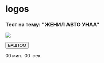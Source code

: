 # logos
<!DOCTYPE html PUBLIC "-//W3C//DTD XHTML 1.0 Transitional//EN" "http://www.w3.org/TR/xhtml1/DTD/xhtml1-transitional.dtd">
<html xmlns="http://www.w3.org/1999/xhtml" xml:lang="ru">
<head>
<meta http-equiv="Content-Type" content="text/html;charset=UTF-8"/>
<title></title>

<script type="text/javascript" src="http://ajax.googleapis.com/ajax/libs/jquery/1.9.1/jquery.min.js"></script>
<script type="text/javascript" src="js/jQuizler.js"></script>

<link rel="stylesheet" href="css/bootstrap/css/bootstrap.min.css" />
<link rel="stylesheet" href="css/jQuizler.css" />

<script type="text/javascript">
var questions = [
    {
        type: "choose",
        question: "<h3>вопрос1</h3>",
        answers: [
            "вариант1",
            "вариант2",
            "вариант3",
            "вариант4",
        ],
        correct: [1]
    },
	{
        type: "choose",
        question: "<h3>вапрос 2</h3>",
        answers: [
           "вариант1",
            "вариант2",
            "вариант3",
            "вариант4",
        ],
        correct: [2]
    },
	{
        type: "choose",
        question: "<h3>вапрс 3</h3>",
        answers: [
            "вариант1",
            "вариант2",
            "вариант3",
            "вариант4",
        ],
        correct: [1]
    },
	{
        type: "choose",
        question: "<h3>вапрос 4</h3>",
        answers: [
            "вариант1",
            "вариант2",
            "вариант3",
            "вариант4",
        ],
        correct: [2]
    },
	{
        type: "choose",

        question: "<h3>вапрос 5 </h3>",

        answers: [
            "вариант1",
            "вариант2",
            "вариант3",
            "вариант4",
        ],
        correct: [1]
    },
	{
        type: "choose",
        question: "<h3>вапрос 6</h3>",
        answers: [
            "вариант1",
            "вариант2",
            "вариант3",
            "вариант4",

        ],
        correct: [3]
    },
	{
        type: "choose",
        question: "<h3>вапрос7 </h3>",
        answers: [
            "вариант1",
            "вариант2",
            "вариант3",
            "вариант4",
        ],
        correct: [2]
    },
	{
        type: "choose",
        question: "<h3>вапрос8 </h3>",
        answers: [
            "вариант1",
            "вариант2",
            "вариант3",
            "вариант4",
        ],
        correct: [3]
    },
	{
        type: "choose",
        question: "<h3>вапро9с </h3>",
        answers: [
            "вариант1",
            "вариант2",
            "вариант3",
            "вариант4",
        ],
        correct: [2]
    },
	{
        type: "choose",
        question: "<h3>вапрос 10</h3>",
        answers: [
            "вариант1",
            "вариант2",
            "вариант3",
            "вариант4",
        ],
        correct: [4]
    },
	{
        type: "choose",
        question: "<h3>вапрос11 </h3>",
        answers: [
           "вариант1",
            "вариант2",
            "вариант3",
            "вариант4",
        ],
        correct: [1]
    },
	{
        type: "choose",
        question: "<h3>вапрос12 </h3>",
        answers: [
            "вариант1",
            "вариант2",
            "вариант3",
            "вариант4",
        ],
        correct: [4]
    },
	{
        type: "choose",
        question: "<h3>вапрос 13</h3>",
        answers: [
           "вариант1",
            "вариант2",
            "вариант3",
            "вариант4",
        ],
        correct: [2]
    },
	{
        type: "choose",
        question: "<h3>вапрс 14</h3>",
        answers: [
            "вариант1",
            "вариант2",
            "вариант3",
            "вариант4",
        ],
        correct: [1]
    },
	{
        type: "choose",
        question: "<h3>вапрос 15</h3>",
        answers: [
            "вариант1",
            "вариант2",
            "вариант3",
            "вариант4",
        ],
        correct: [2]
    },
	{
        type: "choose",

        question: "<h3>вапрос16</h3>",

        answers: [
            "вариант1",
            "вариант2",
            "вариант3",
            "вариант4",
        ],
        correct: [1]
    },
	{
        type: "choose",
        question: "<h3>вапрос 17</h3>",
        answers: [
            "вариант1",
            "вариант2",
            "вариант3",
            "вариант4",

        ],
        correct: [3]
    },
	{
        type: "choose",
        question: "<h3>вапрос18</h3>",
        answers: [
            "вариант1",
            "вариант2",
            "вариант3",
            "вариант4",
        ],
        correct: [2]
    },
	{
        type: "choose",
        question: "<h3>вапрос19 </h3>",
        answers: [
            "вариант1",
            "вариант2",
            "вариант3",
            "вариант4",
        ],
        correct: [3]
    },
	{
        type: "choose",
        question: "<h3>вапроc20 </h3>",
        answers: [
            "вариант1",
            "вариант2",
            "вариант3",
            "вариант4",
        ],
        correct: [2]
    },
	{
        type: "choose",
        question: "<h3>вапрос 21</h3>",
        answers: [
            "вариант1",
            "вариант2",
            "вариант3",
            "вариант4",
        ],
        correct: [4]
    },
	{
        type: "choose",
        question: "<h3>вапрос21 </h3>",
        answers: [
           "вариант1",
            "вариант2",
            "вариант3",
            "вариант4",
        ],
        correct: [1]
    },
	{
        type: "choose",
        question: "<h3>вапрос22 </h3>",
        answers: [
            "вариант1",
            "вариант2",
            "вариант3",
            "вариант4",
        ],
        correct: [4]
    }
	
];

$("document").ready(function(){
    $("#jQuizler").jQuizler(questions);
});

</script>
</head>

<body>
    <div id="jQuizler" class="main-quiz-holder">
        <h3>Тест на тему: "ЖЕНИЛ АВТО УНАА"</h3>
		<p><img src="images/os.png" /></p>
        <button class="btn btn-large">БАШТОО</button>
    </div>
<body>

<div>

<span class="afss_mins_bv">00</span>&nbsp;мин.&nbsp;
<span class="afss_secs_bv">00&nbsp;</span>&nbsp;сек.
</div>
 
<script type="text/javascript">//<![CDATA[
var remain_bv   = 10;
function parseTime_bv(timestamp){
    if (timestamp < 0) timestamp = 0;
 
    var day = Math.floor( (timestamp/60/60) / 24);
    var hour = Math.floor(timestamp/60/60);
    var mins = Math.floor((timestamp - hour*60*60)/60);
    var secs = Math.floor(timestamp - hour*60*60 - mins*60); 
    var left_hour = Math.floor( (timestamp - day*24*60*60) / 60 / 60 );
 
   
    if(String(mins).length > 1)
        $('span.afss_mins_bv').text(mins);
    else
        $('span.afss_mins_bv').text("0" + mins);
    if(String(secs).length > 1)
        $('span.afss_secs_bv').text(secs);
    else
        $('span.afss_secs_bv').text("0" + secs);
     
}
 
$(document).ready(function(){
    setInterval(function(){
        remain_bv = remain_bv - 1;
        parseTime_bv(remain_bv);
        if(remain_bv <= 0){
            alert('Сдин чектелген убактыныз аяктады');
        }
    }, 1000);
});
//]]>

</script>

<body>

</html>
